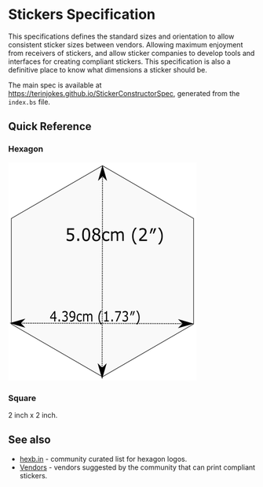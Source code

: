 # Stickers Specification

This specifications defines the standard sizes and orientation to allow consistent sticker sizes between vendors.
Allowing maximum enjoyment from receivers of stickers, and allow sticker companies to develop tools and interfaces for creating compliant stickers.
This specification is also a definitive place to know what dimensions a sticker should be.

The main spec is available at https://terinjokes.github.io/StickerConstructorSpec, generated from the `index.bs` file.

## Quick Reference

### Hexagon

![](assets/hex-image.png)

### Square

2 inch x 2 inch.

## See also
- [hexb.in](http://hexb.in/) - community curated list for hexagon logos.
- [Vendors](https://github.com/terinjokes/StickerConstructorSpec/wiki/Vendors) - vendors suggested by the community that can print compliant stickers.

